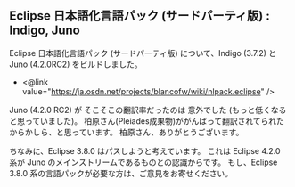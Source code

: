 ## Eclipse 日本語化言語パック (サードパーティ版) : Indigo, Juno

Eclipse 日本語化言語パック (サードパーティ版) について、Indigo (3.7.2) と Juno (4.2.0RC2) をビルドしました。

*  <@link value="https://ja.osdn.net/projects/blancofw/wiki/nlpack.eclipse" />


Juno (4.2.0 RC2) が そこそこの翻訳率だったのは 意外でした (もっと低くなると思っていました)。
柏原さん(Pleiades成果物)ががんばって翻訳されてられたからかしら、と思っています。
柏原さん、ありがとうございます。

ちなみに、Eclipse 3.8.0 はパスしようと考えています。
これは Eclipse 4.2.0 系が Juno のメインストリームであるものとの認識からです。
もし、Eclipse 3.8.0 系の言語パックが必要な方は、ご意見をお寄せください。
